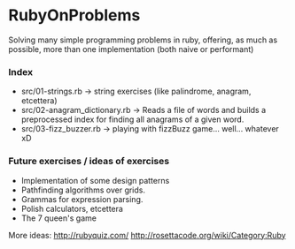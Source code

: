 RubyOnProblems
==============

Solving many simple programming problems in ruby, offering, as much as possible, more than one implementation (both naive or performant)

### Index
- src/01-strings.rb -> string exercises (like palindrome, anagram, etcettera)
- src/02-anagram_dictionary.rb -> Reads a file of words and builds a preprocessed index for finding all anagrams of a given word.
- src/03-fizz_buzzer.rb -> playing with fizzBuzz game... well... whatever xD

### Future exercises / ideas of exercises
- Implementation of some design patterns
- Pathfinding algorithms over grids.
- Grammas for expression parsing.
- Polish calculators, etcettera
- The 7 queen's game

More ideas:
http://rubyquiz.com/
http://rosettacode.org/wiki/Category:Ruby